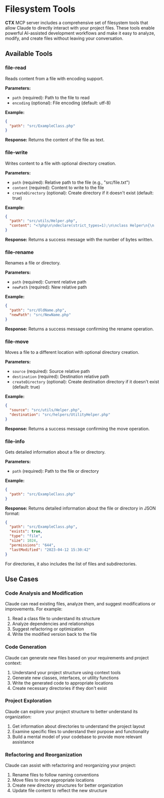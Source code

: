 # Filesystem Tools

**CTX** MCP server includes a comprehensive set of filesystem tools that allow Claude to directly interact
with your project files. These tools enable powerful AI-assisted development workflows and make it easy to analyze,
modify, and create files without leaving your conversation.

## Available Tools

### file-read

Reads content from a file with encoding support.

**Parameters:**

- `path` (required): Path to the file to read
- `encoding` (optional): File encoding (default: utf-8)

**Example:**

```json
{
  "path": "src/ExampleClass.php"
}
```

**Response:**
Returns the content of the file as text.

### file-write

Writes content to a file with optional directory creation.

**Parameters:**

- `path` (required): Relative path to the file (e.g., "src/file.txt")
- `content` (required): Content to write to the file
- `createDirectory` (optional): Create directory if it doesn't exist (default: true)

**Example:**

```json
{
  "path": "src/utils/Helper.php",
  "content": "<?php\n\ndeclare(strict_types=1);\n\nclass Helper\n{\n    // Class implementation\n}"
}
```

**Response:**
Returns a success message with the number of bytes written.

### file-rename

Renames a file or directory.

**Parameters:**

- `path` (required): Current relative path
- `newPath` (required): New relative path

**Example:**

```json
{
  "path": "src/OldName.php",
  "newPath": "src/NewName.php"
}
```

**Response:**
Returns a success message confirming the rename operation.

### file-move

Moves a file to a different location with optional directory creation.

**Parameters:**

- `source` (required): Source relative path
- `destination` (required): Destination relative path
- `createDirectory` (optional): Create destination directory if it doesn't exist (default: true)

**Example:**

```json
{
  "source": "src/utils/Helper.php",
  "destination": "src/helpers/UtilityHelper.php"
}
```

**Response:**
Returns a success message confirming the move operation.

### file-info

Gets detailed information about a file or directory.

**Parameters:**

- `path` (required): Path to the file or directory

**Example:**

```json
{
  "path": "src/ExampleClass.php"
}
```

**Response:**
Returns detailed information about the file or directory in JSON format:

```json
{
  "path": "src/ExampleClass.php",
  "exists": true,
  "type": "file",
  "size": 1024,
  "permissions": "644",
  "lastModified": "2023-04-12 15:30:42"
}
```

For directories, it also includes the list of files and subdirectories.

## Use Cases

### Code Analysis and Modification

Claude can read existing files, analyze them, and suggest modifications or improvements. For example:

1. Read a class file to understand its structure
2. Analyze dependencies and relationships
3. Suggest refactoring or optimization
4. Write the modified version back to the file

### Code Generation

Claude can generate new files based on your requirements and project context:

1. Understand your project structure using context tools
2. Generate new classes, interfaces, or utility functions
3. Write the generated code to appropriate locations
4. Create necessary directories if they don't exist

### Project Exploration

Claude can explore your project structure to better understand its organization:

1. Get information about directories to understand the project layout
2. Examine specific files to understand their purpose and functionality
3. Build a mental model of your codebase to provide more relevant assistance

### Refactoring and Reorganization

Claude can assist with refactoring and reorganizing your project:

1. Rename files to follow naming conventions
2. Move files to more appropriate locations
3. Create new directory structures for better organization
4. Update file content to reflect the new structure